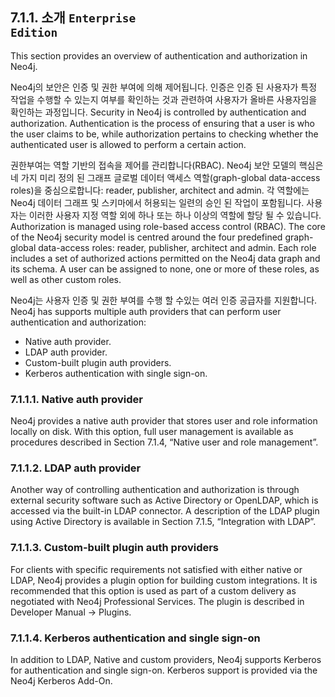 ## 7.1.1. 소개 <code>Enterprise Edition</code>

This section provides an overview of authentication and authorization in Neo4j.

Neo4j의 보안은 인증 및 권한 부여에 의해 제어됩니다. 인증은 인증 된 사용자가 특정 작업을 수행할 수 있는지 여부를 확인하는 것과 관련하여 사용자가 올바른 사용자임을 확인하는 과정입니다.
Security in Neo4j is controlled by authentication and authorization. Authentication is the process of ensuring that a user is who the user claims to be, while authorization pertains to checking whether the authenticated user is allowed to perform a certain action.

권한부여는 역할 기반의 접속을 제어를 관리합니다(RBAC). Neo4j 보안 모델의 핵심은 네 가지 미리 정의 된 그래프 글로벌 데이터 액세스 역할(graph-global data-access roles)을 중심으로합니다: reader, publisher, architect and admin. 각 역할에는 Neo4j 데이터 그래프 및 스키마에서 허용되는 일련의 승인 된 작업이 포함됩니다. 사용자는 이러한 사용자 지정 역할 외에 하나 또는 하나 이상의 역할에 할당 될 수 있습니다. 
Authorization is managed using role-based access control (RBAC). The core of the Neo4j security model is centred around the four predefined graph-global data-access roles: reader, publisher, architect and admin. Each role includes a set of authorized actions permitted on the Neo4j data graph and its schema. A user can be assigned to none, one or more of these roles, as well as other custom roles.

Neo4j는 사용자 인증 및 권한 부여를 수행 할 수있는 여러 인증 공급자를 지원합니다.
Neo4j has supports multiple auth providers that can perform user authentication and authorization:

- Native auth provider.
- LDAP auth provider.
- Custom-built plugin auth providers.
- Kerberos authentication with single sign-on.

### 7.1.1.1. Native auth provider

Neo4j provides a native auth provider that stores user and role information locally on disk. With this option, full user management is available as procedures described in Section 7.1.4, “Native user and role management”.

### 7.1.1.2. LDAP auth provider

Another way of controlling authentication and authorization is through external security software such as Active Directory or OpenLDAP, which is accessed via the built-in LDAP connector. A description of the LDAP plugin using Active Directory is available in Section 7.1.5, “Integration with LDAP”.

### 7.1.1.3. Custom-built plugin auth providers

For clients with specific requirements not satisfied with either native or LDAP, Neo4j provides a plugin option for building custom integrations. It is recommended that this option is used as part of a custom delivery as negotiated with Neo4j Professional Services. The plugin is described in Developer Manual → Plugins.

### 7.1.1.4. Kerberos authentication and single sign-on

In addition to LDAP, Native and custom providers, Neo4j supports Kerberos for authentication and single sign-on. Kerberos support is provided via the Neo4j Kerberos Add-On.